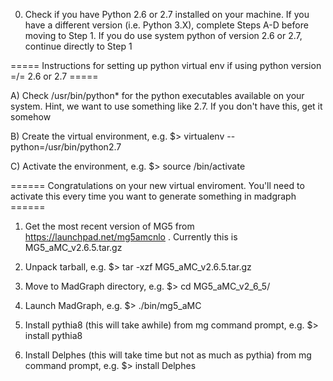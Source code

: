 0) Check if you have Python 2.6 or 2.7 installed on your machine. If you have a different version (i.e. Python 3.X), complete Steps A-D before moving to Step 1. If you do use system python of version 2.6 or 2.7, continue directly to Step 1

=====   Instructions for setting up python virtual env if using python version =/= 2.6 or 2.7   =====

A) Check /usr/bin/python* for the python executables available on your system. Hint, we want to use something like 2.7. If you don't have this, get it somehow

B) Create the virtual environment, e.g. $> virtualenv --python=/usr/bin/python2.7 <name of virtualenv>

C) Activate the environment, e.g. $> source <name of virtualenv>/bin/activate

======    Congratulations on your new virtual enviroment. You'll need to activate this every time you want to generate something in madgraph    ======

1) Get the most recent version of MG5 from https://launchpad.net/mg5amcnlo . Currently this is MG5_aMC_v2.6.5.tar.gz

2) Unpack tarball, e.g. $> tar -xzf MG5_aMC_v2.6.5.tar.gz

3) Move to MadGraph directory, e.g. $> cd MG5_aMC_v2_6_5/

4) Launch MadGraph, e.g. $> ./bin/mg5_aMC

5) Install pythia8 (this will take awhile) from mg command prompt, e.g. $> install pythia8

6) Install Delphes (this will take time but not as much as pythia) from mg command prompt, e.g. $> install Delphes
